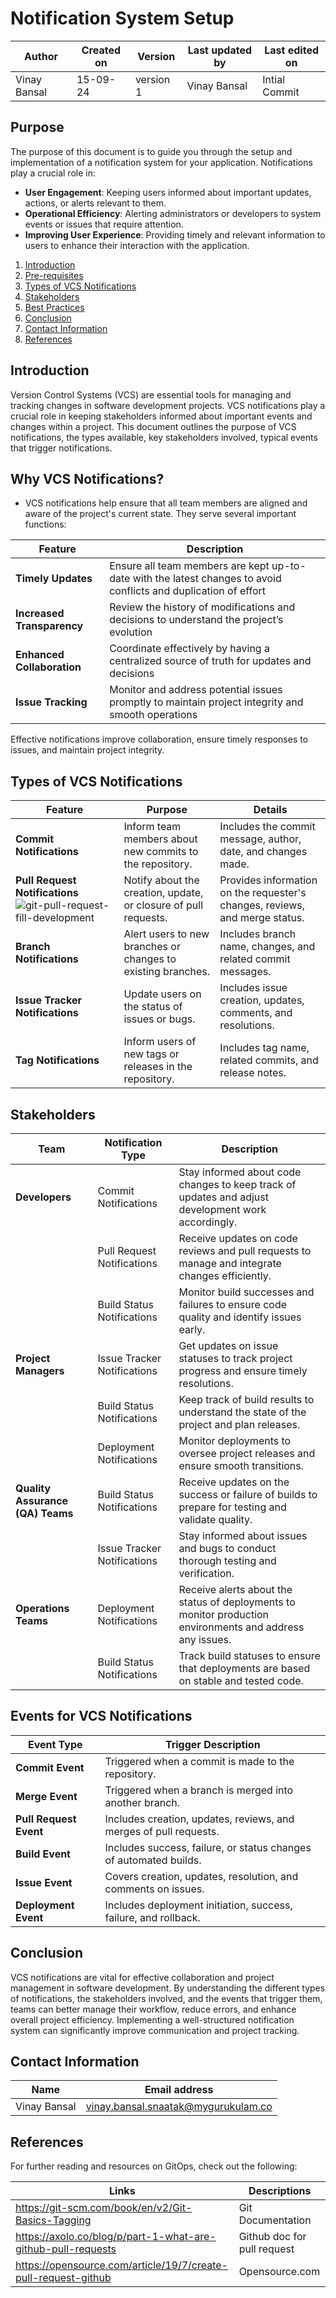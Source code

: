 # Notification System Setup

| Author        | Created on | Version | Last updated by | Last edited on |
|-------------|---------|-------------|-------------|---------|
| Vinay Bansal | 15-09-24 | version 1 | Vinay Bansal | Intial Commit |


## Purpose
The purpose of this document is to guide you through the setup and implementation of a notification system for your application. Notifications play a crucial role in:

- **User Engagement**: Keeping users informed about important updates, actions, or alerts relevant to them.
- **Operational Efficiency**: Alerting administrators or developers to system events or issues that require attention.
- **Improving User Experience**: Providing timely and relevant information to users to enhance their interaction with the application.
  
1. [Introduction](#introduction)
2. [Pre-requisites](#pre-requisites)
3. [Types of VCS Notifications](#types-of-vcs-notifications)
4. [Stakeholders](#stakeholders)
5. [Best Practices](#best-practices)
6. [Conclusion](#conclusion)
7. [Contact Information](#contact-information)
8. [References](#references)

## Introduction

Version Control Systems (VCS) are essential tools for managing and tracking changes in software development projects. VCS notifications play a crucial role in keeping stakeholders informed about important events and changes within a project. This document outlines the purpose of VCS notifications, the types available, key stakeholders involved, typical events that trigger notifications.

## Why VCS Notifications?
- VCS notifications help ensure that all team members are aligned and aware of the project's current state. They serve several important functions:
  
| Feature              | Description                                                                 |
|----------------------|-----------------------------------------------------------------------------|
| **Timely Updates**   | Ensure all team members are kept up-to-date with the latest changes to avoid conflicts and duplication of effort |
| **Increased Transparency** | Review the history of modifications and decisions to understand the project’s evolution |
| **Enhanced Collaboration** | Coordinate effectively by having a centralized source of truth for updates and decisions |
| **Issue Tracking**   | Monitor and address potential issues promptly to maintain project integrity and smooth operations |

Effective notifications improve collaboration, ensure timely responses to issues, and maintain project integrity.

## Types of VCS Notifications

| Feature                   | Purpose                                                   | Details                                                     |
|---------------------------|-----------------------------------------------------------|-------------------------------------------------------------|
| **Commit Notifications**  | Inform team members about new commits to the repository. | Includes the commit message, author, date, and changes made. |
| **Pull Request Notifications**![git-pull-request-fill-development](https://github.com/user-attachments/assets/047edfc3-5555-448c-ac53-ebb5d81207ba) | Notify about the creation, update, or closure of pull requests. | Provides information on the requester's changes, reviews, and merge status. |
| **Branch Notifications**  | Alert users to new branches or changes to existing branches. | Includes branch name, changes, and related commit messages. |
| **Issue Tracker Notifications** | Update users on the status of issues or bugs.            | Includes issue creation, updates, comments, and resolutions. |
| **Tag Notifications**     | Inform users of new tags or releases in the repository.   | Includes tag name, related commits, and release notes.     |

## Stakeholders

| **Team**          | **Notification Type**         | **Description**                                                   |
|-------------------|--------------------------------------------------|-------------------------------------------------------------------|
| **Developers**    | Commit Notifications          | Stay informed about code changes to keep track of updates and adjust development work accordingly. |
|                   | Pull Request Notifications    | Receive updates on code reviews and pull requests to manage and integrate changes efficiently. |
|                   | Build Status Notifications    | Monitor build successes and failures to ensure code quality and identify issues early. |
| **Project Managers** | Issue Tracker Notifications   | Get updates on issue statuses to track project progress and ensure timely resolutions. |
|                   | Build Status Notifications    | Keep track of build results to understand the state of the project and plan releases. |
|                   | Deployment Notifications      | Monitor deployments to oversee project releases and ensure smooth transitions. |
| **Quality Assurance (QA) Teams** | Build Status Notifications    | Receive updates on the success or failure of builds to prepare for testing and validate quality. |
|                   | Issue Tracker Notifications   | Stay informed about issues and bugs to conduct thorough testing and verification. |
| **Operations Teams** | Deployment Notifications      | Receive alerts about the status of deployments to monitor production environments and address any issues. |
|                   | Build Status Notifications    | Track build statuses to ensure that deployments are based on stable and tested code. |

## Events for VCS Notifications

| **Event Type**       | **Trigger Description**                                              |
|----------------------|----------------------------------------------------------------------|
| **Commit Event**     | Triggered when a commit is made to the repository.                   |
| **Merge Event**      | Triggered when a branch is merged into another branch.               |
| **Pull Request Event** | Includes creation, updates, reviews, and merges of pull requests.    |
| **Build Event**      | Includes success, failure, or status changes of automated builds.     |
| **Issue Event**      | Covers creation, updates, resolution, and comments on issues.        |
| **Deployment Event** | Includes deployment initiation, success, failure, and rollback.       |

## Conclusion

VCS notifications are vital for effective collaboration and project management in software development. By understanding the different types of notifications, the stakeholders involved, and the events that trigger them, teams can better manage their workflow, reduce errors, and enhance overall project efficiency. Implementing a well-structured notification system can significantly improve communication and project tracking.


## Contact Information

| Name | Email address|
|------|---------------------|
| Vinay Bansal | vinay.bansal.snaatak@mygurukulam.co |

## References
For further reading and resources on GitOps, check out the following:

| Links | Descriptions|
|------|---------------------|
| https://git-scm.com/book/en/v2/Git-Basics-Tagging| Git Documentation |
|https://axolo.co/blog/p/part-1-what-are-github-pull-requests| Github doc for pull request|
|https://opensource.com/article/19/7/create-pull-request-github|Opensource.com|

